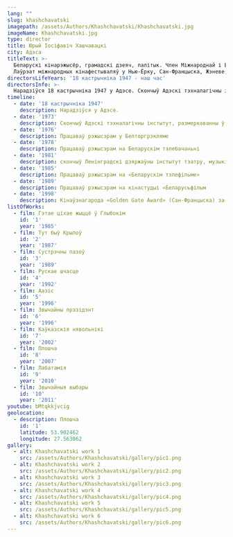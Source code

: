 ```yaml
---
lang: ""
slug: khashchavatski
imagepath: /assets/Authors/Khashchavatski/Khashchavatski.jpg
imageName: Khashchavatski.jpg
type: director
title: Юрый Іосіфавіч Хашчавацкі
city: Адэса
titleText: >-
  Беларускі кінарэжысёр, грамадскі дзеяч, палітык. Член Міжнароднай і Еўразійскай акадэмій тэлебачання і радыё. 
  Лаўрэат міжнародных кінафестываляў у Нью-Ёрку, Сан-Францыска, Жэневе, Берліне, Мюнхене, Лейпцыгу, Бялградзе, Кіеве, Санкт-Петэрбургу.
directorsLifeYears: '18 кастрычніка 1947 - наш час'
directorsInfo: >-
  Нарадзіўся 18 кастрычніка 1947 у Адэсе. Скончыў Адэскі тэхналагічны інстытут. Пасля размеркавання ў Мінск супрацоўнічаў як пазаштатны аўтар з Беларускім тэлебачаннем, пазней — рэжысёр. У 1981-м скончыў Ленінградскі дзяржаўны інстытут тэатру, музыкі і кінематаграфіі. Стаяў ля вытокаў Мінскага аб'яднання яўрэйскай культуры ў 1988 г., увайшоў у праўленне гэтай грамадскай арганізацыі, аднак неўзабаве пакінуў яго з-за нязгоды з метадамі кіраўніцтва. У канцы 1990-х гадоў уваходзіў у Савет дырэктароў Сусветнай асацыяцыі беларускіх яўрэяў. Сябра Аб'яднанай грамадзянскай партыі. Адзначае, што з'яўляецца паслядоўным апанентам рэжыму Лукашэнкі. Аўтар больш як трыццаці кінафільмаў, многія адзначаныя прызамі міжнародных фестываляў.
timeline:
  - date: '18 кастрычніка 1947'
    description: Нарадзіўся у Адэсе.
  - date: '1973'
    description: Скончыў Адэскі тэхналагічны інстытут, размеркаванны ў Мінск
  - date: '1976'
    description: Працаваў рэжысэрам у Белторгрэкляме
  - date: '1978'
    description: Працаваў рэжысэрам на Беларускім тэлебачаньні
  - date: '1981'
    description: скончыў Ленінградскі дзяржаўны інстытут тэатру, музыкі і кінематаграфіі
  - date: '1985'
    description: Працаваў рэжысэрам на «Беларускім тэлефільме»
  - date: '1989'
    description: Працаваў рэжысэрам на кінастудыі «Беларусьфільм
  - date: '1998'
    description: Кінаўзнагарода «Golden Gate Award» (Сан-Францыска) за фільм «Звычайны прэзідэнт
listOfWorks:
  - film: Гэтае ціхае жыццё ў Глыбокім
    id: '1'
    year: '1985'
  - film: Тут быў Крылоў
    id: '2'
    year: '1987'
  - film: Сустрэчны пазоў
    id: '3'
    year: '1989'
  - film: Рускае шчасце
    id: '4'
    year: '1992'
  - film: Аазіс
    id: '5'
    year: '1996'
  - film: Звычайны прэзідэнт
    id: '6'
    year: '1996'
  - film: Каўказскія нявольнікі
    id: '7'
    year: '2002'
  - film: Плошча
    id: '8'
    year: '2007'
  - film: Лабатамія
    id: '9'
    year: '2010'
  - film: Звычайныя выбары
    id: '10'
    year: '2011'
youtube: bMtqkkjvcig
geolocation:
  - description: Плошча
    id: '1'
    latitude: 53.902462
    longitude: 27.563062
gallery:
  - alt: Khashchavatski work 1
    src: /assets/Authors/Khashchavatski/gallery/pic1.png
  - alt: Khashchavatski work 2
    src: /assets/Authors/Khashchavatski/gallery/pic2.png
  - alt: Khashchavatski work 3
    src: /assets/Authors/Khashchavatski/gallery/pic3.png
  - alt: Khashchavatski work 4
    src: /assets/Authors/Khashchavatski/gallery/pic4.png
  - alt: Khashchavatski work 5
    src: /assets/Authors/Khashchavatski/gallery/pic5.png
  - alt: Khashchavatski work 6
    src: /assets/Authors/Khashchavatski/gallery/pic6.png
---
```


